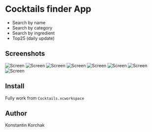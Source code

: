#  Cocktails finder App

* Search by name
* Search by category
* Search by ingredient
* Top25 (daily update)

## Screenshots

![Screen](Example/Screen1.png)
![Screen](Example/Screen2.png)
![Screen](Example/Screen3.png)
![Screen](Example/Screen4.png)
![Screen](Example/Screen5.png)
![Screen](Example/Screen6.png)
![Screen](Example/Screen7.png)
![Screen](Example/Screen8.png)

## Install

Fully work from `Cocktails.xcworkspace`

## Author

Konstantin Korchak


